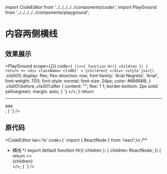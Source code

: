 import CodeEditor from '../../../../../components/coder';
import PlayGround from '../../../../../components/playground';

# 内容两侧横线

## 效果展示

<PlayGround scope={{}} code={`
()=>{
function Hr({ children }) {
	return <>
		<div className='cls001' >
			{children}
		</div>
		<style jsx>{\`
.cls001{
	display: flex;
	flex-direction: row;
	font-family: 'Arial Negreta', 'Arial';
	font-weight: 700;
	font-style: normal;
	font-size: 24px;
	color: #666666;
}
.cls001:before,.cls001:after {
	content: "";
	flex: 1 1;
	border-bottom: 2px solid yellowgreen;
	margin: auto;
}
\`}</style>
	</>;
}
return <Hr><div>aaa</div></Hr>;
}
`} />

## 原代码

<CodeEditor lan='ts' code={`
import { ReactNode } from 'react';\n
/**
 * 横线
 */
export default function Hr({ children }: { children: ReactNode; }) {
	return <>
		<div className='cls001' >
			{children}
		</div>
		<style jsx>{\`
.cls001{
	display: flex;
	flex-direction: row;
	font-family: 'Arial Negreta', 'Arial';
	font-weight: 700;
	font-style: normal;
	font-size: 24px;
	color: #666666;
}
.cls001:before,.cls001:after {
	content: "";
	flex: 1 1;
	border-bottom: 2px solid yellowgreen;
	margin: auto;
}
\`}</style>
	</>;
}
`} />
